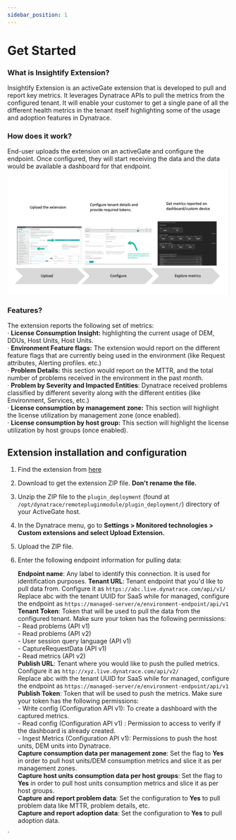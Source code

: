 ```yaml
---
sidebar_position: 1
---
```


# Get Started

### What is Insightify Extension?

Insightify Extension is an activeGate extension that is developed to pull and report key metrics. It leverages Dynatrace APIs to pull the metrics from the configured tenant. It will enable your customer to get a single pane of all the different health metrics in the tenant itself highlighting some of the usage and adoption features in Dynatrace.

### How does it work?

End-user uploads the extension on an activeGate and configure the endpoint. Once configured, they will start receiving the data and the data would be available a dashboard for that endpoint.  
![extension-workflow](Health-extension.png)

### Features?

The extension reports the following set of metrics:  
· **License Consumption Insight:** highlighting the current usage of DEM, DDUs, Host Units, Host Units.  
· **Environment Feature flags:** The extension would report on the different feature flags that are currently being used in the environment (like Request attributes, Alerting
profiles. etc.)  
· **Problem Details:** this section would report on the MTTR, and the total number of problems received in the environment in the past month.  
· **Problem by Severity and Impacted Entities**: Dynatrace received problems classified by different severity along with the different entities (like Environment, Services, etc.)  
· **License consumption by management zone:** This section will highlight the license utilization by management zone (once enabled).  
· **License consumption by host group:** This section will highlight the license utilization by host groups (once enabled).  

## Extension installation and configuration  
1. Find the extension from [here](https://github.com/Dynatrace/Insightify/blob/main/extension/custom.remote.python.insightify.zip)  
2. Download to get the extension ZIP file. **Don't rename the file.**  
3. Unzip the ZIP file to the `plugin_deployment` (found at `/opt/dynatrace/remotepluginmodule/plugin_deployment/`) directory of your ActiveGate host.  
4. In the Dynatrace menu, go to **Settings > Monitored technologies > Custom extensions and select Upload Extension.**  
5. Upload the ZIP file.
6. Enter the following endpoint information for pulling data:  

   **Endpoint name**: Any label to identify this connection. It is used for identification purposes.
   **Tenant URL**:    Tenant endpoint that you'd like to pull data from. Configure it as `https://abc.live.dynatrace.com/api/v1/`  
                      Replace abc with the tenant UUID for SaaS while for managed, configure the endpoint as `https://managed-server/e/environment-endpoint/api/v1`  
   **Tenant Token**: Token that will be used to pull the data from the configured tenant. Make sure your token has the following permissions:  
                     - Read problems (API v1)  
                     - Read problems (API v2)  
                     - User session query language (API v1)  
                     - CaptureRequestData (API v1)  
                     - Read metrics (API v2)  
**Publish URL**:     Tenant where you would like to push the pulled metrics. Configure it as `http://xyz.live.dynatrace.com/api/v2/`  
                     Replace abc with the tenant UUID for SaaS while for managed, configure the endpoint as `https://managed-server/e/environment-endpoint/api/v1`  
**Publish Token**:   Token that will be used to push the metrics. Make sure your token has the following permissions:  
                     - Write config (Configuration API v1): To create a dashboard with the captured metrics.  
                     - Read config (Configuration API v1) : Permission to access to verify if the dashboard is already created.  
                    - Ingest Metrics (Configuration API v1): Permissions to push the host units, DEM units into Dynatrace.  
**Capture consumption data per management zone**:        Set the flag to **Yes** in order to pull host units/DEM consumption metrics and slice it as per management zones.  
**Capture host units consumption data per host groups**: Set the flag to **Yes** in order to pull host units consumption metrics and slice it as per host groups.  
**Capture and report problem data**:                     Set the configuration to **Yes** to pull problem data like MTTR, problem details, etc.  
**Capture and report adoption data**:                    Set the configuration to **Yes** to pull adoption data.  




`

